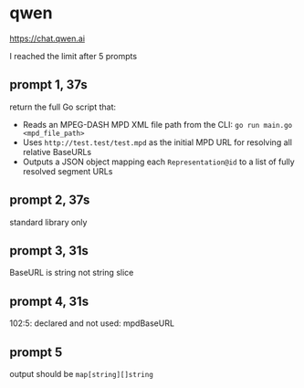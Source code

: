 # qwen

https://chat.qwen.ai

I reached the limit after 5 prompts

## prompt 1, 37s

return the full Go script that:
- Reads an MPEG-DASH MPD XML file path from the CLI: `go run main.go <mpd_file_path>`
- Uses `http://test.test/test.mpd` as the initial MPD URL for resolving all relative BaseURLs
- Outputs a JSON object mapping each `Representation@id` to a list of fully resolved segment URLs

## prompt 2, 37s

standard library only

## prompt 3, 31s

BaseURL is string not string slice

## prompt 4, 31s

102:5: declared and not used: mpdBaseURL

## prompt 5

output should be `map[string][]string`
